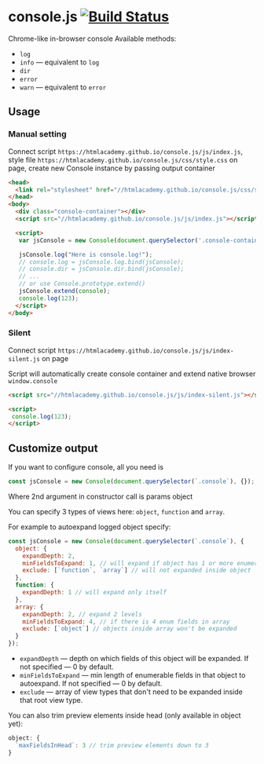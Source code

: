 # console.js [![Build Status](https://travis-ci.org/htmlacademy/console.js.svg?branch=master)](https://travis-ci.org/htmlacademy/console.js)
Chrome-like in-browser console
Available methods:
 * `log`
 * `info` — equivalent to `log`
 * `dir`
 * `error`
 * `warn` — equivalent to `error`

## Usage


### Manual setting

Connect script `https://htmlacademy.github.io/console.js/js/index.js`,
style file `https://htmlacademy.github.io/console.js/css/style.css` on page,
create new Console instance by passing output container

```html
<head>
  <link rel="stylesheet" href="//htmlacademy.github.io/console.js/css/style.css">
</head>
<body>
  <div class="console-container"></div>
  <script src="//htmlacademy.github.io/console.js/js/index.js"></script>

  <script>
   var jsConsole = new Console(document.querySelector('.console-container'));

   jsConsole.log("Here is console.log!");
   // console.log = jsConsole.log.bind(jsConsole);
   // console.dir = jsConsole.dir.bind(jsConsole);
   // ...
   // or use Console.prototype.extend()
   jsConsole.extend(console);
   console.log(123);
  </script>
</body>
```

### Silent

Connect script `https://htmlacademy.github.io/console.js/js/index-silent.js` on page

Script will automatically create console container and extend native browser `window.console`

```html
<script src="//htmlacademy.github.io/console.js/js/index-silent.js"></script>

<script>
 console.log(123);
</script>
```

## Customize output

If you want to configure console, all you need is
```js
const jsConsole = new Console(document.querySelector(`.console`), {});
```

Where 2nd argument in constructor call is params object

You can specify 3 types of views here: `object`, `function` and `array`.

For example to autoexpand logged object specify:

```js
const jsConsole = new Console(document.querySelector(`.console`), {
  object: {
    expandDepth: 2,
    minFieldsToExpand: 1, // will expand if object has 1 or more enumerable fields
    exclude: [`function`, `array`] // will not expanded inside object
  },
  function: {
    expandDepth: 1 // will expand only itself
  },
  array: {
    expandDepth: 2, // expand 2 levels
    minFieldsToExpand: 4, // if there is 4 enum fields in array
    exclude: [`object`] // objects inside array won't be expanded
  }
});
```

* `expandDepth` — depth on which fields of this object will be expanded. If not specified — 0 by default.
* `minFieldsToExpand` — min length of enumerable fields in that object to autoexpand. If not specified — 0 by default.
* `exclude` — array of view types that don't need to be expanded inside that root view type.

You can also trim preview elements inside head (only available in object yet):
```js
object: {
  `maxFieldsInHead`: 3 // trim preview elements down to 3
}
```
